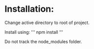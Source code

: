 # Installation:

Change active directory to root of project. 

Install using:
'''
npm install
'''

Do not track the node_modules folder.